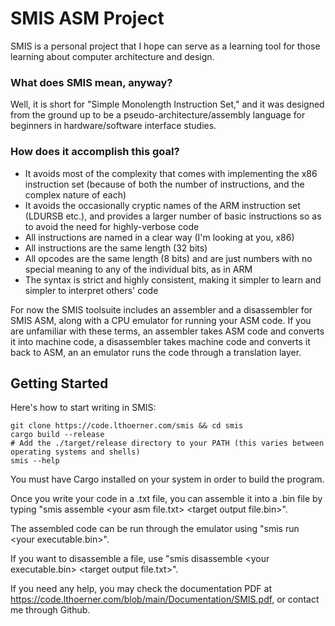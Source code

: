 # **SMIS ASM Project**

SMIS is a personal project that I hope can serve as a learning tool for those learning about computer architecture and design.


### What does SMIS mean, anyway?
Well, it is short for "Simple Monolength Instruction Set," and it was designed from the ground up to be a pseudo-architecture/assembly language for beginners in hardware/software interface studies.


### How does it accomplish this goal?

- It avoids most of the complexity that comes with implementing the x86 instruction set (because of both the number of instructions, and the complex nature of each)
- It avoids the occasionally cryptic names of the ARM instruction set (LDURSB etc.), and provides a larger number of basic instructions so as to avoid the need for highly-verbose code
- All instructions are named in a clear way (I'm looking at you, x86)
- All instructions are the same length (32 bits)
- All opcodes are the same length (8 bits) and are just numbers with no special meaning to any of the individual bits, as in ARM
- The syntax is strict and highly consistent, making it simpler to learn and simpler to interpret others' code


For now the SMIS toolsuite includes an assembler and a disassembler for SMIS ASM, along with a CPU emulator for running your ASM code. If you are unfamiliar with these terms, an assembler takes ASM code
and converts it into machine code, a disassembler takes machine code and converts it back to ASM, an an emulator runs the code through a translation layer.


## **Getting Started**

Here's how to start writing in SMIS:
```
git clone https://code.lthoerner.com/smis && cd smis
cargo build --release
# Add the ./target/release directory to your PATH (this varies between operating systems and shells)
smis --help
```

You must have Cargo installed on your system in order to build the program.

Once you write your code in a .txt file, you can assemble it into a .bin file by typing "smis assemble \<your asm file.txt\> \<target output file.bin\>".

The assembled code can be run through the emulator using "smis run \<your executable.bin\>".

If you want to disassemble a file, use "smis disassemble \<your executable.bin\> \<target output file.txt\>".


If you need any help, you may check the documentation PDF at https://code.lthoerner.com/blob/main/Documentation/SMIS.pdf, or contact me through Github.
